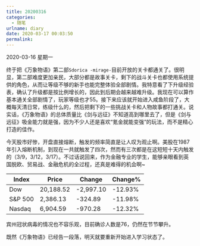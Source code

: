 ```yaml
---
title: 20200316
categories:
  - 随笔
urlname: diary
date: 2020-03-17 00:03:50
permalink:
---
```

2020-03-16 星期一

终于把《万象物语》第二部`Sdorica -mirage-`目前开放的关卡都通关了。很明显，第二部难度更加亲民，大部分都是故事关卡，剩下的战斗关卡也都使用系统提供的角色，从而让等级不够的新手也能完整体验全部剧情。我特意看了下升级经验表，确认了升级都是按比例增长的，因此到后期会越来越难升级。我现在可以算作基本通关全部剧情了，玩家等级也才55。接下来应该就开始进入咸鱼阶段了，大概每天清日常，练级什么的，然后把剩下的一些挑战关卡和人物故事都打通关。说实话，《万象物语》的总体质量比《剑与远征》不知道高到哪里去了，但是《剑与远征》吸金能力就是强，因为不少人还是喜欢“氪金就能变强”的玩法，而不是精心打造的佳作。

今天股市好惨，开盘直接熔断，触发的频率简直是让人叹为观止啊。美股在1987年引入熔断机制，到现在一共就触发了四次，然而有三次都是在这短短十天内触发的（3/9，3/12，3/17）。不过话说回来，作为金融专业的学生，能够亲眼看到英国脱欧、贸易战、金融危机的全过程，还真是难得的机会啊~

| Index   | Price     | Change    | Change% |
|---------|-----------|-----------|---------|
| Dow     | 20,188.52 | -2,997.10 | -12.93% |
| S&P 500 | 2,386.13  | -324.89   | -11.98% |
| Nasdaq  | 6,904.59  | -970.28   | -12.32% |

宾州冠状病毒的情况也不容乐观，目前确诊人数是76，仍然在节节攀升。

既然《万象物语》已经告一段落，明天就要重新开始进入学习状态了。